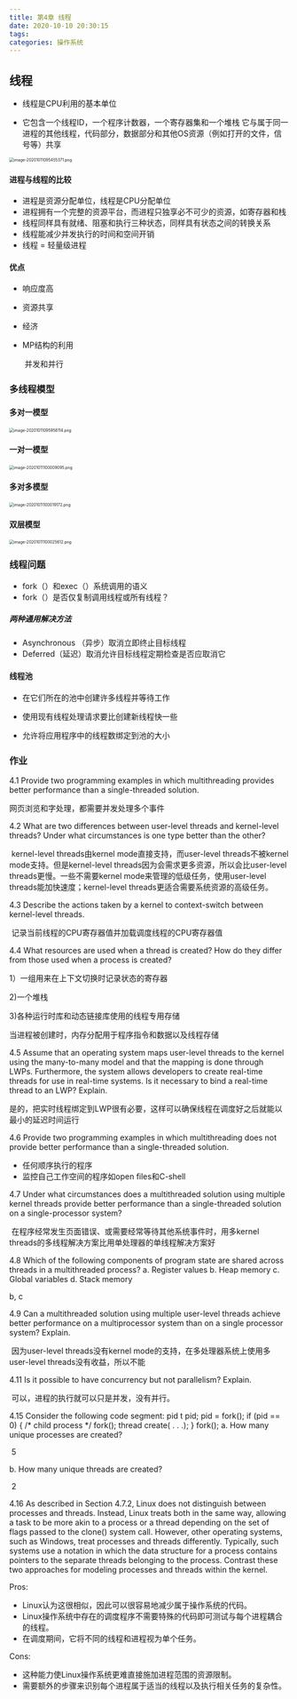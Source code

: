 ```yaml
---
title: 第4章 线程
date: 2020-10-10 20:30:15
tags: 
categories: 操作系统
---
```

## 线程

- 线程是CPU利用的基本单位

<!-- more -->

- 它包含一个线程ID，一个程序计数器，一个寄存器集和一个堆栈
  它与属于同一进程的其他线程，代码部分，数据部分和其他OS资源（例如打开的文件，信号等）共享

<img src="https://i.loli.net/2020/10/23/A5bLvzJX6sPEdCO.png" alt="image-20201011095455371.png" style="zoom:50%;" />

#### 进程与线程的比较

- 进程是资源分配单位，线程是CPU分配单位
- 进程拥有一个完整的资源平台，而进程只独享必不可少的资源，如寄存器和栈
- 线程同样具有就绪、阻塞和执行三种状态，同样具有状态之间的转换关系
- 线程能减少并发执行的时间和空间开销
- 线程 = 轻量级进程

#### 优点

- 响应度高

- 资源共享

- 经济

- MP结构的利用

  ​	并发和并行

### 多线程模型

#### 多对一模型

<img src="https://i.loli.net/2020/10/23/Q5hWvgyc41rLVZU.png" alt="image-20201011095958114.png" style="zoom:50%;" />

#### 一对一模型

<img src="https://i.loli.net/2020/10/23/sjuRIC3W8iVLYgO.png" alt="image-20201011100009095.png" style="zoom:50%;" />

#### 多对多模型

<img src="https://i.loli.net/2020/10/23/QqAYf8TFyhl6c1K.png" alt="image-20201011100019172.png" style="zoom:50%;" />

#### 双层模型

<img src="https://i.loli.net/2020/10/23/T3qniP86VYKZGCe.png" alt="image-20201011100025612.png" style="zoom:50%;" />

### 线程问题

- fork（）和exec（）系统调用的语义
- fork（）是否仅复制调用线程或所有线程？

##### 两种通用解决方法

- Asynchronous （异步）取消立即终止目标线程
- Deferred（延迟）取消允许目标线程定期检查是否应取消它

#### 线程池

- 在它们所在的池中创建许多线程并等待工作

- 使用现有线程处理请求要比创建新线程快一些
- 允许将应用程序中的线程数绑定到池的大小

### 作业

4.1 Provide two programming examples in which multithreading provides
better performance than a single-threaded solution.

网页浏览和字处理，都需要并发处理多个事件

4.2 What are two differences between user-level threads and kernel-level
threads? Under what circumstances is one type better than the other?

​	kernel-level threads由kernel mode直接支持，而user-level threads不被kernel mode支持。但是kernel-level threads因为会需求更多资源，所以会比user-level threads更慢。一些不需要kernel mode来管理的低级任务，使用user-level threads能加快速度；kernel-level threads更适合需要系统资源的高级任务。

4.3 Describe the actions taken by a kernel to context-switch between kernel-level threads.

​	记录当前线程的CPU寄存器值并加载调度线程的CPU寄存器值

4.4 What resources are used when a thread is created? How do they differ
from those used when a process is created?

1）一组用来在上下文切换时记录状态的寄存器

2)一个堆栈

3)各种运行时库和动态链接库使用的线程专用存储

当进程被创建时，内存分配用于程序指令和数据以及线程存储

4.5 Assume that an operating system maps user-level threads to the kernel
using the many-to-many model and that the mapping is done through
LWPs. Furthermore, the system allows developers to create real-time
threads for use in real-time systems. Is it necessary to bind a real-time
thread to an LWP? Explain.

​		是的，把实时线程绑定到LWP很有必要，这样可以确保线程在调度好之后就能以最小的延迟时间运行

4.6 Provide two programming examples in which multithreading does not
provide better performance than a single-threaded solution.

- 任何顺序执行的程序
- 监控自己工作空间的程序如open files和C-shell

4.7 Under what circumstances does a multithreaded solution using multiple
kernel threads provide better performance than a single-threaded
solution on a single-processor system?

​		在程序经常发生页面错误、或需要经常等待其他系统事件时，用多kernel threads的多线程解决方案比用单处理器的单线程解决方案好



4.8 Which of the following components of program state are shared across
threads in a multithreaded process?
a. Register values
b. Heap memory
c. Global variables
d. Stack memory

b, c



4.9 Can a multithreaded solution using multiple user-level threads achieve
better performance on a multiprocessor system than on a single processor
system? Explain.

​		因为user-level threads没有kernel mode的支持，在多处理器系统上使用多 user-level threads没有收益，所以不能

4.11 Is it possible to have concurrency but not parallelism? Explain.

​	可以，进程的执行就可以只是并发，没有并行。



4.15 Consider the following code segment:
pid t pid;
pid = fork();
if (pid == 0) { /* child process */
fork();
thread create( . . .);
}
fork();
a. How many unique processes are created?

​	5

b. How many unique threads are created?

​	2



4.16 As described in Section 4.7.2, Linux does not distinguish between
processes and threads. Instead, Linux treats both in the same way,
allowing a task to be more akin to a process or a thread depending on the
set of flags passed to the clone() system call. However, other operating
systems, such as Windows, treat processes and threads differently.
Typically, such systems use a notation in which the data structure for
a process contains pointers to the separate threads belonging to the
process. Contrast these two approaches for modeling processes and
threads within the kernel.



Pros:

- Linux认为这很相似，因此可以很容易地减少属于操作系统的代码。
- Linux操作系统中存在的调度程序不需要特殊的代码即可测试与每个进程耦合的线程。
- 在调度期间，它将不同的线程和进程视为单个任务。

Cons:

- 这种能力使Linux操作系统更难直接施加进程范围的资源限制。
- 需要额外的步骤来识别每个进程属于适当的线程以及执行相关任务的复杂性。

